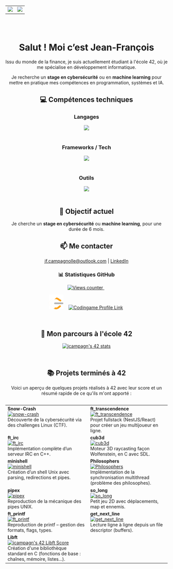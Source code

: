 <div align="center">

  <table>
    <tr>
      <td>
        <a href="https://github-readme-stats-vessfils-projects.vercel.app" alt="vessfils's GitHub stats">
          <img src="https://github-readme-stats-vessfils-projects.vercel.app/api?username=vessfils&count_private=true&show_icons=true&theme=gotham&custom_title=Mes%20statistiques%20GitHub" />
        </a>
      </td>
      <td>
        <a href="https://github-readme-stats-vessfils-projects.vercel.app" alt="vessfils's top languages">
          <img src="https://github-readme-stats-vessfils-projects.vercel.app/api/top-langs/?username=vessfils&layout=compact&langs_count=6&theme=gotham" />
        </a>
      </td>
    </tr>
  </table>

  <br><br>

  <h1>Salut ! Moi c’est Jean-François</h1>
  <p>Issu du monde de la finance, je suis actuellement étudiant à l'école 42, où je me spécialise en développement informatique.</p>
  <p>Je recherche un <strong>stage en cybersécurité</strong> ou en <strong>machine learning</strong> pour mettre en pratique mes compétences en programmation, systèmes et IA.</p>

  <h2>💻 Compétences techniques</h2>

  <div>
    <h3>Langages</h3>
    <img src="https://skillicons.dev/icons?i=python,c,cpp,ts,sql,bash" height="40" />
  </div>

  <br>

  <div>
    <h3>Frameworks / Tech</h3>
    <img src="https://skillicons.dev/icons?i=react,nestjs,docker,vite" height="40" />
  </div>

  <br>

  <div>
    <h3>Outils</h3>
    <img src="https://skillicons.dev/icons?i=git,github,vscode,linux" height="40" />
  </div>

  <br>
  
  <h2>🎯 Objectif actuel</h2>
  <p>Je cherche un <strong>stage en cybersécurité</strong> ou <strong>machine learning</strong>, pour une durée de 6 mois.</p>

  <h2>📫 Me contacter</h2>
  <p><a href="mailto:jf.campagnolle@outlook.com">jf.campagnolle@outlook.com</a> | <a href="https://www.linkedin.com/in/jean-fran%C3%A7ois-campagnolle-97b94471/">LinkedIn</a></p>

  <h3>📊 Statistiques GitHub</h3>
  <p>
    <a href="#">
      <img src="https://komarev.com/ghpvc/?username=vessfils&label=Profile%20views&color=0e75b6&style=flat" alt="Views counter"/>
    </a>
    &nbsp;
    </p>
    <p>
     <a href="https://www.leetcode.com/Vessfils">
      <img src="https://raw.githubusercontent.com/teamedwardforever/Readme-Generator/71f25dd8b98329b168142a6b782a107b75eab178/svg/Social/leet-code.svg" alt="Leetcode Profile Link" height="45" width="45"/></a> 
      &nbsp;
    <a href="https://www.codingame.com/profile/49370ae895aeaf690b539e0356a545a00230944">
      <img src="https://cdn.worldvectorlogo.com/logos/codingame-1.svg" alt="Codingame Profile Link" height="45" width="45" hspace="4"/>
    </a>
  </p>

  <br>

  <h2>🏫 Mon parcours à l'école 42</h2>
  <p>
    <a href="https://github.com/Nimon77/badge42">
      <img src="https://badge.nimon.fr/api/v2/cm8zpplgj7073001mz159bwes5/stats?cursusId=21&coalitionId=48" alt="jcampagn's 42 stats" />
    </a>
  </p>

  <br>

  <h2>📚 Projets terminés à 42</h2>
<p>Voici un aperçu de quelques projets réalisés à 42 avec leur score et un résumé rapide de ce qu'ils m'ont apporté :</p>

<table style="display: inline-block;">
  <tr>
    <td style="vertical-align: top;">
      <strong>Snow-Crash</strong><br>
      <a href="https://github.com/Nimon77/badge42">
        <img src="https://badge.nimon.fr/api/v2/cm8zpplgj7073001mz159bwes5/project/3589279" alt="snow-crash" />
      </a><br>
      Découverte de la cybersécurité via des challenges Linux (CTF).
    </td>
   <td style="vertical-align: top;">
      <strong>ft_transcendence</strong><br>
      <a href="https://github.com/Nimon77/badge42">
        <img src="https://badge.nimon.fr/api/v2/cm8zpplgj7073001mz159bwes5/project/3389832" alt="ft_transcendence" />
      </a><br>
      Projet fullstack (NestJS/React) pour créer un jeu multijoueur en ligne.
    </td>
  </tr>
  <tr>
   <td style="vertical-align: top;">
      <strong>ft_irc</strong><br>
      <a href="https://github.com/Nimon77/badge42">
        <img src="https://badge.nimon.fr/api/v2/cm8zpplgj7073001mz159bwes5/project/3187523" alt="ft_irc" />
      </a><br>
      Implémentation complète d’un serveur IRC en C++.
    </td>
   <td style="vertical-align: top;">
      <strong>cub3d</strong><br>
      <a href="https://github.com/Nimon77/badge42">
        <img src="https://badge.nimon.fr/api/v2/cm8zpplgj7073001mz159bwes5/project/2826097" alt="cub3d" />
      </a><br>
      Moteur 3D raycasting façon Wolfenstein, en C avec SDL.
    </td>
  </tr>
  <tr>
    <td style="vertical-align: top;">
      <strong>minishell</strong><br>
      <a href="https://github.com/Nimon77/badge42">
        <img src="https://badge.nimon.fr/api/v2/cm8zpplgj7073001mz159bwes5/project/2545400" alt="minishell" />
      </a><br>
      Création d’un shell Unix avec parsing, redirections et pipes.
    </td>
   <td style="vertical-align: top;">
      <strong>Philosophers</strong><br>
      <a href="https://github.com/Nimon77/badge42">
        <img src="https://badge.nimon.fr/api/v2/cm8zpplgj7073001mz159bwes5/project/2531242" alt="Philosophers" />
      </a><br>
      Implémentation de la synchronisation multithread (problème des philosophes).
    </td>
  </tr>
  <tr>
    <td style="vertical-align: top;">
      <strong>pipex</strong><br>
      <a href="https://github.com/Nimon77/badge42">
        <img src="https://badge.nimon.fr/api/v2/cm8zpplgj7073001mz159bwes5/project/2507754" alt="pipex" />
      </a><br>
      Reproduction de la mécanique des pipes UNIX.
    </td>
   <td style="vertical-align: top;">
      <strong>so_long</strong><br>
      <a href="https://github.com/Nimon77/badge42">
        <img src="https://badge.nimon.fr/api/v2/cm8zpplgj7073001mz159bwes5/project/2465928" alt="so_long" />
      </a><br>
      Petit jeu 2D avec déplacements, map et ennemis.
    </td>
  </tr>
  <tr>
    <td style="vertical-align: top;">
      <strong>ft_printf</strong><br>
      <a href="https://github.com/Nimon77/badge42">
        <img src="https://badge.nimon.fr/api/v2/cm8zpplgj7073001mz159bwes5/project/2426653" alt="ft_printf" />
      </a><br>
      Reproduction de printf – gestion des formats, flags, types.
    </td>
   <td style="vertical-align: top;">
      <strong>get_next_line</strong><br>
      <a href="https://github.com/Nimon77/badge42">
        <img src="https://badge.nimon.fr/api/v2/cm8zpplgj7073001mz159bwes5/project/2426338" alt="get_next_line" />
      </a><br>
      Lecture ligne à ligne depuis un file descriptor (buffers).
    </td>
  </tr>
  <tr>
  <td style="vertical-align: top;">
    <strong>Libft</strong><br>
    <a href="https://github.com/Nimon77/badge42"><img src="https://badge.nimon.fr/api/v2/cm8zpplgj7073001mz159bwes5/project/2414763" alt="jcampagn's 42 Libft Score" /></a><br>
    Création d'une bibliothèque standard en C (fonctions de base : chaînes, mémoire, listes...).
  </td>
  <td></td>
</tr>
</table>

    
  </div>

</div>

